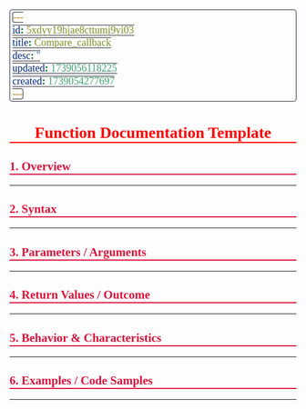 ```yaml
---
id: 5xdyy19hjae8cttumj9yi03
title: Compare_callback
desc: ''
updated: 1739056118225
created: 1739054277697
---
```


<!--#region styles-->
<style>
    * {
        font-size: 18px;
    }
    h1 {
        color: red;
        font-weight: bold;
        border-bottom: 2px solid red;
        font-family: 'Algerian';
        text-align: center;
        font-size: 2em;
    }
    h2 {
        color: crimson;
        font-weight: bold;
        font-family: 'Algerian';
        border-bottom: 2px solid crimson;
        font-size: 1.5em;
    }
    h3 {
        color: rgb(255, 0, 127);
        font-weight: bold;
        text-decoration: underline;
        font-size: 1.2em;
        font-size: 1.2em;
    }
    h4 {
        color: rgb(0, 255, 255);
        font-weight: bold;
        text-decoration: underline;
        font-size: 1em;
    }
    h5 {
        color: darkblue;
        font-weight: bold;
        font-style: italic;
        font-size: 0.9em;
    }
    code {
        font-family: 'Cascadia Code';
        border: 1px solid #282a36;
        border-radius: 4px;
        padding: 1px 4px;
    }
    pre {
        font-family: 'Cascadia Code';
        border: 1px solid #282a36;
        border-radius: 4px;
        padding: 1px 4px;
    }
    p {
        font-style: 'Cascadia Code';
        color: white;
    }
    li {
        margin-bottom: 10px;
        font-style: italic;
        font-weight: bold;
        color: orange;
    }
    ul {
        margin-bottom: 10px;
        font-style: italic;
        font-weight: bold;
        color: orange;
    }
    b {
        font-weight: bold;
        color: rgb(255, 0, 0);
    }
    u {
        text-decoration: underline;
        font-weight: bold;
        font-style: italic;
    }
    a {
        color: #98c379;
        text-decoration: none;
    }
    a:hover {
        text-decoration: underline;
    }
    i {
        font-style: italic;
        color: yellow;
    }
    blockquote {
        background: rgba(255, 0, 127, 0.1); /* Light pink background */
        border-left: 5px solid rgb(255, 0, 127); /* Bold pink left border */
        padding: 10px 15px;
        margin: 10px 0;
        font-style: italic;
        font-weight: bold;
        color: white;
    }
</style>
<!--#endregion-->

# Function Documentation Template

## 1. Overview

---

## 2. Syntax

---

## 3. Parameters / Arguments

---

## 4. Return Values / Outcome

---

## 5. Behavior & Characteristics

---

## 6. Examples / Code Samples

---

## 7. Applicable Scenarios

-   **Primary Use Cases:**  
    List specific cases or problems where this function type is especially useful.

-   **Alternatives:**  
    If applicable, discuss alternatives or variations (e.g., using Promises or async/await instead of traditional callbacks).

---

## 8. Edge Cases & Pitfalls

-   **Edge Cases:**  
    Detail any known edge cases (e.g., empty arrays for sort, missing callback functions).

-   **Common Pitfalls:**  
    Include common mistakes (e.g., not handling asynchronous errors in callbacks, incorrect return values in compare functions).

-   **Workarounds / Best Practices:**  
    Provide suggestions to avoid or manage these issues.

---

## 9. Performance & Optimization Considerations

-   **Performance Impact:**  
    Discuss any potential performance considerations when using this function type.

-   **Optimizations:**  
    Suggest improvements or optimizations if applicable.

---

## 10. References & Further Reading

-   **Documentation:**

    -   [MDN Web Docs](https://developer.mozilla.org/)
    -   [JavaScript Info](https://javascript.info/)

-   **Tutorials / Articles:**
    -   _Include links to tutorials, articles, or videos that further explain or demonstrate this function type._

---

## 11. Additional Notes

-   **Miscellaneous:**  
    Any other relevant information, personal insights, or reminders for future reference.
